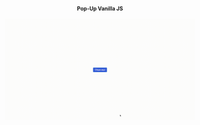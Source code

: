 <h4 align="center"> 
	Pop-Up Vanilla JS
</h4>

<p align="center">
  <img alt="Popup Desktop" src="https://github.com/yuriduarte/popup-js-vanilla/blob/master/.github/3.gif">	
</p>
